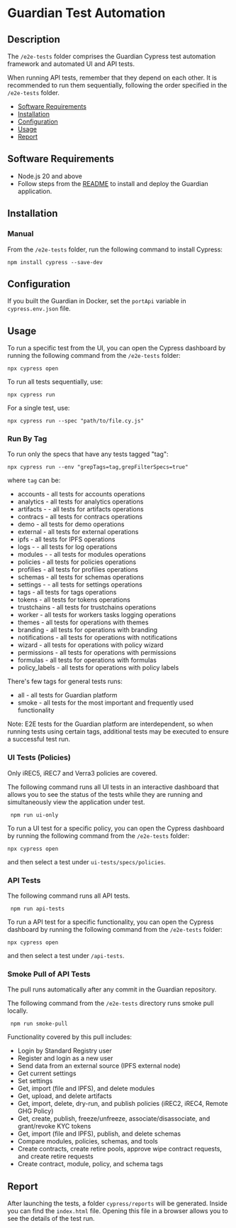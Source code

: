 # Guardian Test Automation

## Description
The `/e2e-tests` folder comprises the Guardian Cypress test automation framework and automated UI and API tests.

When running API tests, remember that they depend on each other. It is recommended to run them sequentially, following the order specified in the `/e2e-tests` folder.

- [Software Requirements](#software-requirements)
- [Installation](#installation)
- [Configuration](#installation)
- [Usage](#usage)
- [Report](#report)

## Software Requirements
- Node.js 20 and above
- Follow steps from the [README](https://github.com/hashgraph/guardian/blob/main/README.md) to install and deploy the Guardian application.

## Installation

### Manual
From the `/e2e-tests` folder, run the following command to install Cypress:

`npm install cypress --save-dev`

## Configuration

If you built the Guardian in Docker, set the `portApi` variable in `cypress.env.json` file.

## Usage

To run a specific test from the UI, you can open the Cypress dashboard by running the following command from the `/e2e-tests` folder:

`npx cypress open`

To run all tests sequentially, use:

`npx cypress run`

For a single test, use:

`npx cypress run --spec "path/to/file.cy.js"`

### Run By Tag
To run only the specs that have any tests tagged "tag":

`npx cypress run --env "grepTags=tag,grepFilterSpecs=true"`

where `tag` can be:
- accounts - all tests for accounts operations
- analytics - all tests for analytics operations
- artifacts - - all tests for artifacts operations
- contracs - all tests for contracs operations
- demo - all tests for demo operations
- external - all tests for external operations
- ipfs - all tests for IPFS operations
- logs - - all tests for log operations
- modules - - all tests for modules operations
- policies - all tests for policies operations
- profilies - all tests for profilies operations
- schemas - all tests for schemas operations
- settings - - all tests for settings operations
- tags - all tests for tags operations
- tokens - all tests for tokens operations
- trustchains - all tests for trustchains operations
- worker - all tests for workers tasks logging operations
- themes - all tests for operations with themes
- branding - all tests for operations with branding
- notifications - all tests for operations with notifications
- wizard - all tests for operations with policy wizard
- permissions - all tests for operations with permissions
- formulas - all tests for operations with formulas
- policy_labels - all tests for operations with policy labels

There's few tags for general tests runs:
- all - all tests for Guardian platform
- smoke - all tests for the most important and frequently used functionality

Note: E2E tests for the Guardian platform are interdependent, so when running tests using certain tags, additional tests may be executed to ensure a successful test run.

### UI Tests (Policies)

Only iREC5, iREC7 and Verra3 policies are covered.

The following command runs all UI tests in an interactive dashboard that allows you to see the status of the tests while they are running and simultaneously view the application under test.

   ```shell
    npm run ui-only
   ```

To run a UI test for a specific policy, you can open the Cypress dashboard by running the following command from the `/e2e-tests` folder:

`npx cypress open`

and then select a test under `ui-tests/specs/policies`.

### API Tests

The following command runs all API tests.

   ```shell
    npm run api-tests
   ```

To run a API test for a specific functionality, you can open the Cypress dashboard by running the following command from the `/e2e-tests` folder:

`npx cypress open`

and then select a test under `/api-tests`.

### Smoke Pull of API Tests

The pull runs automatically after any commit in the Guardian repository.

The following command from the `/e2e-tests` directory runs smoke pull locally.

   ```shell
    npm run smoke-pull
   ```

Functionality covered by this pull includes:

- Login by Standard Registry user
- Register and login as a new user
- Send data from an external source (IPFS external node)
- Get current settings
- Set settings
- Get, import (file and IPFS), and delete modules
- Get, upload, and delete artifacts
- Get, import, delete, dry-run, and publish policies (iREC2, iREC4, Remote GHG Policy)
- Get, create, publish, freeze/unfreeze, associate/disassociate, and grant/revoke KYC tokens
- Get, import (file and IPFS), publish, and delete schemas
- Compare modules, policies, schemas, and tools
- Create contracts, create retire pools, approve wipe contract requests, and create retire requests
- Create contract, module, policy, and schema tags

## Report

After launching the tests, a folder `cypress/reports` will be generated. Inside you can find the `index.html` file. Opening this file in a browser allows you to see the details of the test run.